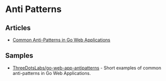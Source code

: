 # Anti Patterns

## Articles
- [Common Anti-Patterns in Go Web Applications](https://threedots.tech/post/common-anti-patterns-in-go-web-applications/)

## Samples
- [ThreeDotsLabs/go-web-app-antipatterns](https://github.com/ThreeDotsLabs/go-web-app-antipatterns) - Short examples of common anti-patterns in Go Web Applications.